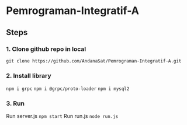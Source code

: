 # Pemrograman-Integratif-A

## Steps

### 1. Clone github repo in local
  ```git clone https://github.com/AndanaSat/Pemrograman-Integratif-A.git```

### 2. Install library
  ```npm i grpc```
  ```npm i @grpc/proto-loader```
  ```npm i mysql2```
  
### 3. Run
  Run server.js
  ```npm start```
  Run run.js
  ```node run.js```
